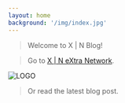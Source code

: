 ```yaml
---
layout: home
background: '/img/index.jpg'
---
```


>Welcome to X \| N Blog!

>Go to <u><a href="http://xin.g2.xrea.com">X | N eXtra Network</a></u>.

![LOGO](https://ss1.xrea.com/xin.g2.xrea.com/content/images/xin.png)

>Or read the latest blog post.
